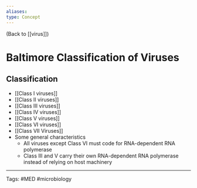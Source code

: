 ```yaml
---
aliases: 
type: Concept
---
```


(Back to [[virus]])

# Baltimore Classification of Viruses

## Classification
- [[Class I viruses]]
- [[Class II viruses]]
- [[Class III viruses]]
- [[Class IV viruses]]
- [[Class V viruses]]
- [[Class VI viruses]]
- [[Class VII Viruses]]
- Some general characteristics
	- All viruses except Class VI must code for RNA-dependent RNA polymerase
	- Class III and V carry their own RNA-dependent RNA polymerase instead of relying on host machinery

---
Tags: #MED #microbiology 